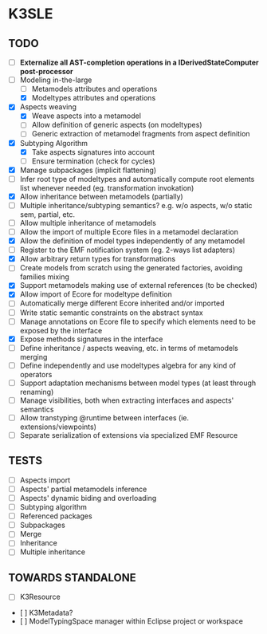 K3SLE
=====

TODO
----
- [ ] **Externalize all AST-completion operations in a IDerivedStateComputer post-processor**
- [ ] Modeling in-the-large
	- [ ] Metamodels attributes and operations
	- [X] Modeltypes attributes and operations
- [X] Aspects weaving
	- [X] Weave aspects into a metamodel
	- [ ] Allow definition of generic aspects (on modeltypes)
	- [ ] Generic extraction of metamodel fragments from aspect definition
- [X] Subtyping Algorithm
	- [X] Take aspects signatures into account
	- [ ] Ensure termination (check for cycles)
- [X] Manage subpackages (implicit flattening)
- [ ] Infer root type of modeltypes and automatically compute root elements list whenever needed (eg. transformation invokation)
- [X] Allow inheritance between metamodels (partially)
- [ ] Multiple inheritance/subtyping semantics? e.g. w/o aspects, w/o static sem, partial, etc.
- [ ] Allow multiple inheritance of metamodels
- [ ] Allow the import of multiple Ecore files in a metamodel declaration
- [X] Allow the definition of model types independently of any metamodel
- [ ] Register to the EMF notification system (eg. 2-ways list adapters)
- [X] Allow arbitrary return types for transformations
- [ ] Create models from scratch using the generated factories, avoiding families mixing
- [X] Support metamodels making use of external references (to be checked)
- [X] Allow import of Ecore for modeltype definition
- [ ] Automatically merge different Ecore inherited and/or imported
- [ ] Write static semantic constraints on the abstract syntax
- [ ] Manage annotations on Ecore file to specify which elements need to be exposed by the interface
- [X] Expose methods signatures in the interface
- [ ] Define inheritance / aspects weaving, etc. in terms of metamodels merging
- [ ] Define independently and use modeltypes algebra for any kind of operators
- [ ] Support adaptation mechanisms between model types (at least through renaming)
- [ ] Manage visibilities, both when extracting interfaces and aspects' semantics
- [ ] Allow transtyping @runtime between interfaces (ie. extensions/viewpoints)
- [ ] Separate serialization of extensions via specialized EMF Resource

TESTS
-----
- [ ] Aspects import
- [ ] Aspects' partial metamodels inference
- [ ] Aspects' dynamic biding and overloading
- [ ] Subtyping algorithm
- [ ] Referenced packages
- [ ] Subpackages
- [ ] Merge
- [ ] Inheritance
- [ ] Multiple inheritance

TOWARDS STANDALONE
------------------
- [ ] K3Resource
- [ ] K3Metadata?
- [ ] ModelTypingSpace manager within Eclipse project or workspace
